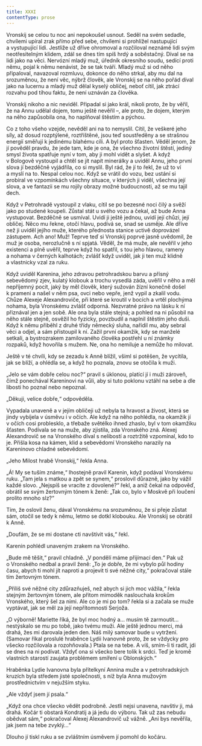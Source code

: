 ```yaml
---
title: XXXI
contentType: prose
---
```


Vronskij se celou tu noc ani nepokoušel usnout. Seděl na svém sedadle, chvílemi upíral zrak přímo před sebe, chvílemi si prohlížel nastupující a vystupující lidi. Jestliže už dříve ohromoval a rozčiloval neznámé lidi svým neotřesitelným klidem, zdál se dnes tím spíš hrdý a soběstačný. Díval se na lidi jako na věci. Nervózní mladý muž, úředník okresního soudu, sedící proti němu, pojal k němu nenávist, že se tak tváří. Mladý muž si od něho připaloval, navazoval rozmluvu, dokonce do něho strkal, aby mu dal na srozuměnou, že není věc, nýbrž člověk, ale Vronskij se na něho pořád díval jako na lucernu a mladý muž dělal kyselý obličej, neboť cítil, jak ztrácí rozvahu pod tíhou faktu, že není uznáván za člověka.

Vronskij nikoho a nic neviděl. Připadal si jako král, nikoli proto, že by věřil, že na Annu udělal dojem, tomu ještě nevěřil –, ale proto, že dojem, kterým na něho zapůsobila ona, ho naplňoval štěstím a pýchou.

Co z toho všeho vzejde, nevěděl ani na to nemyslil. Cítil, že veškeré jeho síly, až dosud rozptýlené, roztříštěné, jsou teď soustředěny a se strašnou energií směřují k jedinému blahému cíli. A byl proto šťasten. Věděl jenom, že jí pověděl pravdu, že jede tam, kde je ona, že všechno životní štěstí, jediný smysl života spatřuje nyní v tom, aby ji mohl vidět a slyšet. A když v Bologově vystoupil a chtěl se jít napít minerálky a uviděl Annu, jeho první slova jí bezděčně vyjádřila, co si myslil. Byl rád, že jí to řekl, že už to ví a myslí na to. Nespal celou noc. Když se vrátil do vozu, bez ustání si probíral ve vzpomínkách všechny situace, v kterých ji viděl, všechna její slova, a ve fantazii se mu rojily obrazy možné budoucnosti, až se mu tajil dech.

Když v Petrohradě vystoupil z vlaku, cítil se po bezesné noci čilý a svěží jako po studené koupeli. Zůstal stát u svého vozu a čekal, až bude Anna vystupovat. Bezděčně se usmíval. Uvidí ji ještě jednou, uvidí její chůzi, její obličej. Něco mu řekne, otočí hlavu, podívá se, snad se usměje. Ale dříve než ji uviděl jejího muže, kterého přednosta stanice uctivě doprovázel zástupem. Ach ano! Muž! Teprve teď si Vronskij poprvé jasně uvědomil, že muž je osoba, nerozlučně s ní spjatá. Věděl, že má muže, ale nevěřil v jeho existenci a plně uvěřil, teprve když ho spatřil, s tou jeho hlavou, rameny a nohama v černých kalhotách; zvlášť když uviděl, jak ji ten muž klidně a vlastnicky vzal za ruku.

Když uviděl Karenina, jeho zdravou petrohradskou barvu a přísný sebevědomý zjev, kulatý klobouk a trochu vysedlá záda, uvěřil v něho a měl nepříjemný pocit, jaký by měl člověk, který sužován žízní konečně došel k prameni a našel v něm psa, ovci nebo vepře, jenž vypil a zkalil vodu. Chůze Alexeje Alexandroviče, při které se kroutil v bocích a vrtěl plochýma nohama, byla Vronskému zvlášť odporná. Nezvratné právo na lásku k ní přiznával jen a jen sobě. Ale ona byla stále stejná; a pohled na ni působil na něho stále stejně, osvěžil ho fyzicky, povzbudil a naplnil štěstím jeho duši. Když k němu přiběhl z druhé třídy německý sluha, nařídil mu, aby sebral věci a odjel, a sám přistoupil k ní. Zažil první okamžik, kdy se manželé setkali, a bystrozrakem zamilovaného člověka postřehl u ní známky rozpaků, když hovořila s mužem. Ne, ona ho nemiluje a nemůže ho milovat.

Ještě v té chvíli, kdy se zezadu k Anně blížil, všiml si potěšen, že vycítila, jak se blíží, a ohlédla se, a když ho poznala, znovu se otočila k muži.

„Jelo se vám dobře celou noc?“ pravil s úklonou, platící jí i muži zároveň, čímž ponechával Kareninovi na vůli, aby si tuto poklonu vztáhl na sebe a dle libosti ho poznal nebo nepoznal.

„Děkuji, velice dobře,“ odpověděla.

Vypadala unaveně a v jejím obličeji už nebyla ta hravost a živost, která se jindy vybíjela v úsměvu i v očích. Ale když na něho pohlédla, na okamžik jí v očích cosi problesklo, a třebaže světélko ihned zhaslo, byl v tom okamžiku šťasten. Podívala se na muže, aby zjistila, zda Vronského zná. Alexej Alexandrovič se na Vronského díval s nelibostí a roztržitě vzpomínal, kdo to je. Přišla kosa na kámen, klid a sebevědomí Vronského narazily na Kareninovo chladné sebevědomí.

„Jeho Milost hrabě Vronskij,“ řekla Anna.

„Á! My se tuším známe,“ lhostejně pravil Karenin, když podával Vronskému ruku. „Tam jela s matkou a zpět se synem,“ proslovil důrazně, jako by vážil každé slovo. „Nejspíš se vracíte z dovolené?“ řekl, a aniž čekal na odpověď, obrátil se svým žertovným tónem k ženě: „Tak co, bylo v Moskvě při loučení prolito mnoho slz?“

Tím, že oslovil ženu, dával Vronskému na srozuměnou, že si přeje zůstat sám, otočil se tedy k němu, letmo se dotkl klobouku. Ale Vronskij se obrátil k Anně.

„Doufám, že se mi dostane cti navštívit vás,“ řekl.

Karenin pohlédl unaveným zrakem na Vronského.

„Bude mě těšit,“ pravil chladně. „V pondělí máme přijímací den.“ Pak už o Vronského nedbal a pravil ženě: „To je dobře, že mi vybylo půl hodiny času, abych ti mohl jít naproti a projevit ti své něžné city,“ pokračoval stále tím žertovným tónem.

„Příliš své něžné city zdůrazňuješ, než abych si jich moc vážila,“ řekla stejným žertovným tónem, ale přitom mimoděk naslouchala krokům Vronského, který šel za nimi. Ale co je mi po tom? řekla si a začala se muže vyptávat, jak se měl za její nepřítomnosti Serjoža.

„O výborně! Mariette říká, že byl moc hodný a… musím tě zarmoutit… nestýskalo se mu po tobě, jako tvému muži. Ale ještě jednou merci, má drahá, žes mi darovala jeden den. Náš milý samovar bude u vytržení. (Samovar říkal proslulé hraběnce Lydii Ivanovně proto, že se vždycky pro všecko rozčilovala a rozohňovala.) Ptala se na tebe. A víš, smím-li ti radit, jdi se dnes na ni podívat. Vždyť ona si všecko bere tolik k srdci. Teď je kromě vlastních starostí zaujata problémem smíření u Oblonských.“

Hraběnka Lydie Ivanovna byla přítelkyní Annina muže a v petrohradských kruzích byla středem jisté společnosti, s níž byla Anna mužovým prostřednictvím v nejužším styku.

„Ale vždyť jsem jí psala.“

„Když ona chce všecko vědět podrobně. Jestli nejsi unavena, navštiv ji, má drahá. Kočár ti obstará Kondratij a já jedu do výboru. Tak už zas nebudu obědvat sám,“ pokračoval Alexej Alexandrovič už vážně. „Ani bys nevěřila, jak jsem na tebe zvyklý…“

Dlouho jí tiskl ruku a se zvláštním úsměvem jí pomohl do kočáru.
